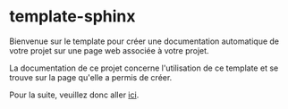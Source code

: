 # template-sphinx

Bienvenue sur le template pour créer une documentation automatique de votre projet sur une page web associée à votre projet.

La documentation de ce projet concerne l'utilisation de ce template et se trouve sur la page qu'elle a permis de créer.

Pour la suite, veuillez donc aller [ici](https://templates-gitlab.web.isir.upmc.fr/template-sphinx/index.html).